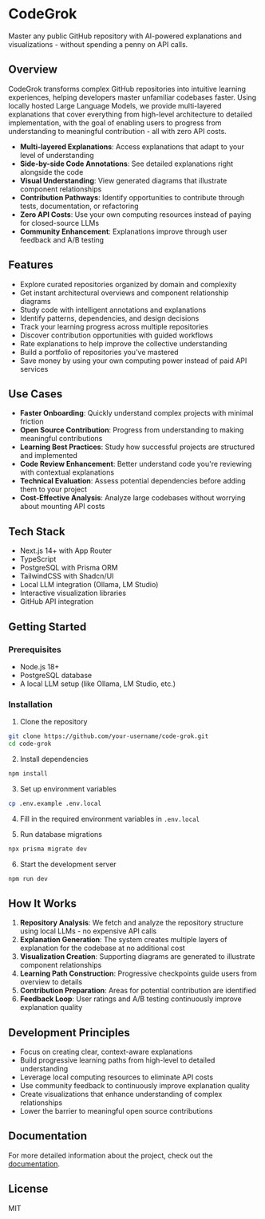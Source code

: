 # CodeGrok

Master any public GitHub repository with AI-powered explanations and visualizations - without spending a penny on API calls.

## Overview

CodeGrok transforms complex GitHub repositories into intuitive learning experiences, helping developers master unfamiliar codebases faster. Using locally hosted Large Language Models, we provide multi-layered explanations that cover everything from high-level architecture to detailed implementation, with the goal of enabling users to progress from understanding to meaningful contribution - all with zero API costs.

- **Multi-layered Explanations**: Access explanations that adapt to your level of understanding
- **Side-by-side Code Annotations**: See detailed explanations right alongside the code
- **Visual Understanding**: View generated diagrams that illustrate component relationships
- **Contribution Pathways**: Identify opportunities to contribute through tests, documentation, or refactoring
- **Zero API Costs**: Use your own computing resources instead of paying for closed-source LLMs
- **Community Enhancement**: Explanations improve through user feedback and A/B testing

## Features

- Explore curated repositories organized by domain and complexity
- Get instant architectural overviews and component relationship diagrams
- Study code with intelligent annotations and explanations
- Identify patterns, dependencies, and design decisions
- Track your learning progress across multiple repositories
- Discover contribution opportunities with guided workflows
- Rate explanations to help improve the collective understanding
- Build a portfolio of repositories you've mastered
- Save money by using your own computing power instead of paid API services

## Use Cases

- **Faster Onboarding**: Quickly understand complex projects with minimal friction
- **Open Source Contribution**: Progress from understanding to making meaningful contributions
- **Learning Best Practices**: Study how successful projects are structured and implemented
- **Code Review Enhancement**: Better understand code you're reviewing with contextual explanations
- **Technical Evaluation**: Assess potential dependencies before adding them to your project
- **Cost-Effective Analysis**: Analyze large codebases without worrying about mounting API costs

## Tech Stack

- Next.js 14+ with App Router
- TypeScript
- PostgreSQL with Prisma ORM
- TailwindCSS with Shadcn/UI
- Local LLM integration (Ollama, LM Studio)
- Interactive visualization libraries
- GitHub API integration

## Getting Started

### Prerequisites

- Node.js 18+
- PostgreSQL database
- A local LLM setup (like Ollama, LM Studio, etc.)

### Installation

1. Clone the repository

```bash
git clone https://github.com/your-username/code-grok.git
cd code-grok
```

2. Install dependencies

```bash
npm install
```

3. Set up environment variables

```bash
cp .env.example .env.local
```

4. Fill in the required environment variables in `.env.local`

5. Run database migrations

```bash
npx prisma migrate dev
```

6. Start the development server

```bash
npm run dev
```

## How It Works

1. **Repository Analysis**: We fetch and analyze the repository structure using local LLMs - no expensive API calls
2. **Explanation Generation**: The system creates multiple layers of explanation for the codebase at no additional cost
3. **Visualization Creation**: Supporting diagrams are generated to illustrate component relationships
4. **Learning Path Construction**: Progressive checkpoints guide users from overview to details
5. **Contribution Preparation**: Areas for potential contribution are identified
6. **Feedback Loop**: User ratings and A/B testing continuously improve explanation quality

## Development Principles

- Focus on creating clear, context-aware explanations
- Build progressive learning paths from high-level to detailed understanding
- Leverage local computing resources to eliminate API costs
- Use community feedback to continuously improve explanation quality
- Create visualizations that enhance understanding of complex relationships
- Lower the barrier to meaningful open source contributions

## Documentation

For more detailed information about the project, check out the [documentation](./docs/README.md).

## License

MIT
